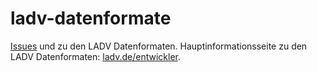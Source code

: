 # ladv-datenformate
[Issues](https://github.com/leichtathletik/ladv-datenformate/issues) und zu den LADV Datenformaten.
Hauptinformationsseite zu den LADV Datenformaten: [ladv.de/entwickler](https://ladv.de/entwickler).
